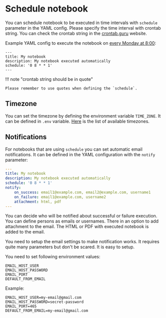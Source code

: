 <h1> Schedule notebook </h1>

You can schedule notebook to be executed in time intervals with `schedule` parameter in the YAML config. Please specify the time interval with crontab string. You can check the crontab string in the [crontab.guru](https://crontab.guru) website.

Example YAML config to execute the notebook on [every Monday at 8:00](https://crontab.guru/#0_8_*_*_1):

```
---
title: My notebook
description: My notebook executed automatically
schedule: '0 8 * * 1'
---
```

!!! note "crontab string should be in quote" 

    Please remember to use quotes when defining the `schedule`. 


## Timezone

You can set the timezone by defining the environment variable `TIME_ZONE`. It can be defined in `.env` variable. [Here](https://gist.github.com/heyalexej/8bf688fd67d7199be4a1682b3eec7568) is the list of available timezones.

## Notifications

For notebooks that are using `schedule` you can set automatic email notifications. It can be defined in the YAML configuration with the `notify` parameter:

```yaml
---
title: My notebook
description: My notebook executed automatically
schedule: '0 8 * * 1'
notify:
    on_success: email1@example.com, email2@example.com, username1
    on_failure: email1@example.com, username2
    attachment: html, pdf
---
```

You can decide who will be notified about successful or failure execution. You can define persons as emails or usernames. There in an option to add attachment to the email. The HTML or PDF with executed notebook is added to the email.

You need to setup the email settings to make notification works. It requires quite many parameters but don't be scared. It is easy to setup.

You need to set following environment values:

```
EMAIL_HOST_USER
EMAIL_HOST_PASSWORD 
EMAIL_PORT
DEFAULT_FROM_EMAIL
```


Example:

```
EMAIL_HOST_USER=my-email@gmail.com
EMAIL_HOST_PASSWORD=secret-password
EMAIL_PORT=465
DEFAULT_FROM_EMAIL=my-email@gmail.com
```

